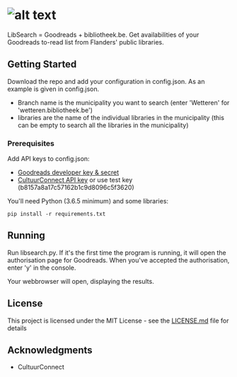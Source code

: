 # ![alt text](https://github.com/depken/libsearch/raw/development/img/large.png "LibSeach")

LibSearch = Goodreads + bibliotheek.be. Get availabilities of your Goodreads to-read list from Flanders' public libraries.

## Getting Started

Download the repo and add your configuration in config.json. As an example is given in config.json.

- Branch name is the municipality you want to search (enter 'Wetteren' for 'wetteren.bibliotheek.be')
- libraries are the name of the individual libraries in the municipality (this can be empty to search all the libraries in the municipality)

### Prerequisites

Add API keys to config.json:

- [Goodreads developer key & secret](https://www.goodreads.com/api/keys)
- [CultuurConnect API key](https://www.cultuurconnect.be/api) or use test key (b8157a8a17c57162b1c9d8096c5f3620)

You'll need Python (3.6.5 minimum) and some libraries:

```
pip install -r requirements.txt
```

## Running

Run libsearch.py.
If it's the first time the program is running, it will open the authorisation page for Goodreads.
When you've accepted the authorisation, enter 'y' in the console.

Your webbrowser will open, displaying the results.

## License

This project is licensed under the MIT License - see the [LICENSE.md](LICENSE.md) file for details

## Acknowledgments

- CultuurConnect
